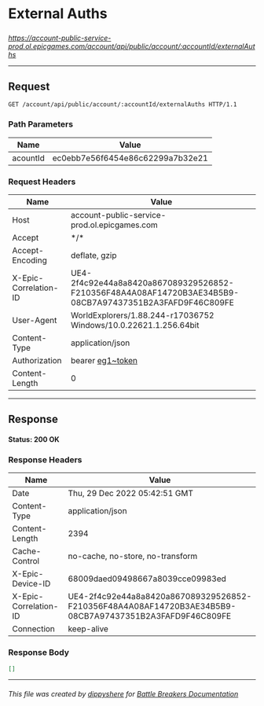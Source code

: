 # External Auths

#####

*https://account-public-service-prod.ol.epicgames.com/account/api/public/account/:accountId/externalAuths*

___

## Request

```http
GET /account/api/public/account/:accountId/externalAuths HTTP/1.1
```

### Path Parameters

| Name     | Value                             |
|----------|-----------------------------------|
| acountId | ec0ebb7e56f6454e86c62299a7b32e21  |

### Request Headers

| Name                  | Value                                                                                                                 |
|-----------------------|-----------------------------------------------------------------------------------------------------------------------|
| Host                  | account-public-service-prod.ol.epicgames.com                                                                          |
| Accept                | \*/\*                                                                                                                 |
| Accept-Encoding       | deflate, gzip                                                                                                         |
| X-Epic-Correlation-ID | UE4-2f4c92e44a8a8420a867089329526852-F210356F48A4A08AF14720B3AE34B5B9-08CB7A97437351B2A3FAFD9F46C809FE                |
| User-Agent            | WorldExplorers/1.88.244-r17036752 Windows/10.0.22621.1.256.64bit                                                      |
| Content-Type          | application/json                                                                                                      |
| Authorization         | bearer [eg1~token](https://github.com/dippyshere/battle-breakers-documentation/blob/master/docs/common/tokens/eg1.md) |
| Content-Length        | 0                                                                                                                     |

___

## Response

#### Status: 200 OK

### Response Headers

| Name                  | Value                                                                                                  |
|-----------------------|--------------------------------------------------------------------------------------------------------|
| Date                  | Thu, 29 Dec 2022 05:42:51 GMT                                                                          |
| Content-Type          | application/json                                                                                       |
| Content-Length        | 2394                                                                                                   |
| Cache-Control         | no-cache, no-store, no-transform                                                                       |
| X-Epic-Device-ID      | 68009daed09498667a8039cce09983ed                                                                       |
| X-Epic-Correlation-ID | UE4-2f4c92e44a8a8420a867089329526852-F210356F48A4A08AF14720B3AE34B5B9-08CB7A97437351B2A3FAFD9F46C809FE |
| Connection            | keep-alive                                                                                             |

### Response Body

```json
[]
```

___

###### This file was created by [dippyshere](https://github.com/dippyshere) for [Battle Breakers Documentation](https://github.com/dippyshere/battle-breakers-documentation)
